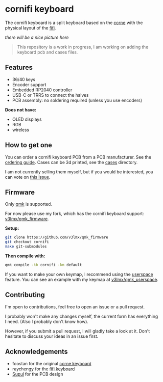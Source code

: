 # cornifi keyboard

The cornifi keyboard is a split keyboard based on the [corne](https://github.com/foostan/crkbd) with the physical layout of the [fifi](https://github.com/raychengy/fifi_split_keeb).

*there will be a nice picture here*

> This repository is a work in progress, I am working on adding the keyboard pcb and cases files.

## Features 

- 36/40 keys 
- Encoder support 
- Embedded RP2040 controller
- USB-C or TRRS to connect the halves
- PCB assembly: no soldering required (unless you use encoders)

**Does not have:**
- OLED displays
- RGB
- wireless

## How to get one 

You can order a cornifi keyboard PCB from a PCB manufacturer. See the [ordering guide](docs/ordering.md).
Cases can be 3d printed, see the [cases](cases/) directory.

I am not currently selling them myself, but if you would be interested, you can vote on [this issue](https://github.com/v3lmx/cornifi/issues/1).

## Firmware

Only [qmk](https://github.com/qmk/qmk_firmware) is supported.

For now please use my fork, which has the cornifi keyboard support: [v3lmx/qmk_firmware](https://github.com/v3lmx/qmk_firmware).

**Setup:**

```bash
git clone https://github.com/v3lmx/qmk_firmware
git checkout cornifi
make git-submodules
```
**Then compile with:**

```bash
qmk compile -kb cornifi -km default
```

If you want to make your own keymap, I recommend using the [userspace](https://docs.qmk.fm/newbs_external_userspace) feature. You can see an example with my keymap at [v3lmx/qmk_userspace](https://github.com/v3lmx/qmk_userspace).

## Contributing

I'm open to contributions, feel free to open an issue or a pull request.

I probably won't make any changes myself, the current form has everything I need. (Also I probably don't know how).

However, if you submit a pull request, I will gladly take a look at it. Don't hesitate to discuss your ideas in an issue first. 

## Acknowledgements

- foostan for the original [corne keyboard](https://github.com/foostan/crkbd)
- raychengy for the [fifi keyboard](https://github.com/raychengy/fifi_split_keeb)
- [Supul](https://www.fiverr.com/circuitwork32) for the PCB design
